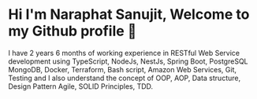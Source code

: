 # Hi I'm Naraphat Sanujit, Welcome to my Github profile 👋 


I have 2 years 6 months of working experience in RESTful Web Service development using TypeScript, NodeJs, NestJs, Spring Boot, PostgreSQL MongoDB, Docker, Terraform, Bash script, Amazon Web Services, Git, Testing and I also understand the concept of OOP, AOP, Data structure, Design Pattern Agile, SOLID Principles, TDD.



<!--
**plzdontcry19/plzdontcry19** is a ✨ _special_ ✨ repository because its `README.md` (this file) appears on your GitHub profile.

Here are some ideas to get you started:

- 🔭 I’m currently working on ...
- 
- 👯 I’m looking to collaborate on ...
- 🤔 I’m looking for help with ...
- 💬 Ask me about ...
- 📫 How to reach me: ...
- 😄 Pronouns: ...
- ⚡ Fun fact: ...
-->
